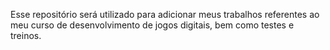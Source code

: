 Esse repositório será utilizado para adicionar meus trabalhos referentes ao meu curso de desenvolvimento de jogos digitais, bem como testes e treinos.
